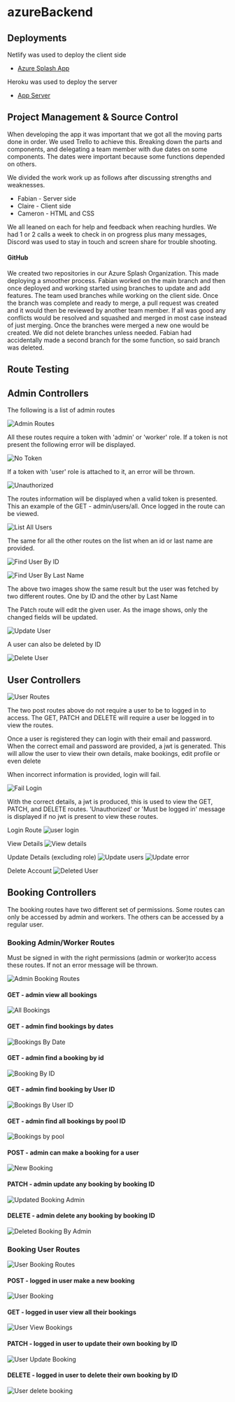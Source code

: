 # azureBackend

## Deployments

Netlify was used to deploy the client side
- [Azure Splash App](https://azuresplash.netlify.app/)

Heroku was used to deploy the server
- [App Server](https://azures-splash-8d7c939ebec7.herokuapp.com/)






## Project Management & Source Control

When developing the app it was important that we got all the moving parts done in order. We used Trello to achieve this. Breaking down the parts  and components, and delegating a team member with due dates on some components. The dates were important because some functions depended on others.

We divided the work work up as follows after discussing strengths and weaknesses. 

- Fabian - Server side
- Claire - Client side
- Cameron - HTML and CSS

We all leaned on each for help and feedback when reaching hurdles. We had 1 or 2 calls a week to check in on progress plus many messages, Discord was used to stay in touch and screen share for trouble shooting.

#### GitHub

We created two repositories in our Azure Splash Organization. This made deploying a smoother process. Fabian worked on the main branch and then once deployed and working started using branches to update and add features. The team used branches while working on the client side. Once the branch was complete and ready to merge, a pull request was created and it would then be reviewed by another team member. If all was good any conflicts would be resolved and squashed and merged in most case instead of just merging. Once the branches were merged a new one would be created. We did not delete branches unless needed. Fabian had accidentally made a second branch for the some function, so said branch was deleted. 









## Route Testing

## Admin Controllers

The following is a list of admin routes

![Admin Routes](./docImages/AdminList.png)

All these routes require a token with 'admin' or 'worker' role. If a token is not present the following error will  be  displayed.

![No Token](./docImages/NotSignedIn.png)

If a token with 'user' role is attached to it, an error will be thrown.

![Unauthorized](./docImages/unauthorized.png)

The routes information will be displayed when a valid token is presented. This an example of the GET - admin/users/all. Once logged in the route can be viewed.

![List All Users](./docImages/admin_user_all.png)

The same for all the other routes on the list when an id or last name are provided. 

![Find User By ID](./docImages/admin_user_id.png)

![Find User By Last Name](./docImages/admin_user_lastname.png)

The above two images show the same result but the user was fetched by two different routes. One by ID and the other by Last Name 

The Patch route will edit the given user. As the image shows, only the changed fields will be updated.

![Update User](./docImages/admin_user_patch.png)

A user can also be deleted by ID

![Delete User](./docImages/admin_user_delete.png)


## User Controllers

![User Routes](./docImages/users_routes.png)

The two post routes above do not require a user to be to logged in to access. The GET, PATCH and DELETE will require a user be logged in to view the routes.

Once a user is registered they can login with their email and password. When the correct email and password are provided, a jwt is generated. This will allow the user to view their own details, make bookings, edit profile or even delete

When incorrect information is provided, login will fail.

![Fail Login](./docImages/login_failed.png)

With the correct details, a jwt is produced, this is used to view the GET, PATCH, and DELETE routes. 'Unauthorized' or 'Must be logged in' message is displayed if no jwt is present to view these routes.

Login Route
![user login](./docImages/users_login.png)

View Details
![View details](./docImages/users_details.png)

Update Details (excluding role)
![Update users](./docImages/user_update.png)
![Update error](./docImages/update_error.png)

Delete Account
![Deleted User](./docImages/user_delete.png)

## Booking Controllers

The booking routes have two different set of permissions. Some routes can only be accessed by admin and workers. The others can be accessed by a regular user.

### Booking Admin/Worker Routes

Must be signed in with the right permissions (admin or worker)to access these routes. If not an error message will be thrown.

![Admin Booking Routes](./docImages/booking_admin_routes.png)

#### GET - admin view all bookings
![All Bookings](./docImages/admin_booking_all.png)

#### GET - admin find bookings by dates
![Bookings By Date](./docImages/admin_booking_date.png)

#### GET - admin find a booking by id
![Booking By ID](./docImages/booking_ID.png)

#### GET - admin find booking by User ID
![Bookings By User ID](./docImages/booking_UserID.png)

#### GET - admin find all bookings by pool ID
![Bookings by pool](./docImages/booking_by_pool.png)

#### POST - admin can make a booking for a user
![New Booking](./docImages/newBooking_admin.png)

#### PATCH - admin update any booking by booking ID
![Updated Booking Admin](./docImages/updated_admin_booking.png)

#### DELETE - admin delete any booking by booking ID
![Deleted Booking By Admin](./docImages/Booking_deleted_admin.png)



### Booking User Routes

![User Booking Routes](./docImages/booking_user_routes.png)

#### POST - logged in user make a new booking
![User Booking](./docImages/user_booking.png)

#### GET - logged in user view all their bookings
![User View Bookings](./docImages/user_view_all.png)

#### PATCH - logged in user to update their own booking by ID
![User Update Booking](./docImages/user_booking_updated.png)

#### DELETE - logged in user to delete their own booking by ID
![User delete booking](./docImages/user_deleted_booking.png)
